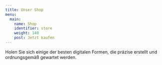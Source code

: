 ```yaml
---
title: Unser Shop
menu:
  main:
    name: Shop
    identifier: store
    weight: 140
    post: Jetzt kaufen
---
```


Holen Sie sich einige der besten digitalen Formen, die präzise erstellt und ordnungsgemäß gewartet werden.